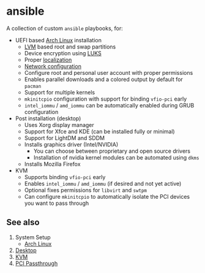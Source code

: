 # ansible

A collection of custom `ansible` playbooks, for:

- UEFI based [Arch Linux](https://archlinux.org) installation
  - [LVM](https://wiki.archlinux.org/title/LVM) based root and swap partitions
  - Device encryption using [LUKS](https://wiki.archlinux.org/title/dm-crypt/Device_encryption)
  - Proper [localization](https://wiki.archlinux.org/title/Locale)
  - [Network configuration](https://wiki.archlinux.org/title/installation_guide#Network_configuration)
  - Configure root and personal user account with proper permissions
  - Enables parallel downloads and a colored output by default for `pacman`
  - Support for multiple kernels
  - `mkinitcpio` configuration with support for binding `vfio-pci` early
  - `intel_iommu` / `amd_iommu` can be automatically enabled during GRUB configuration
- Post installation (desktop)
  - Uses Xorg display manager
  - Support for Xfce and KDE (can be installed fully or minimal)
  - Support for LightDM and SDDM
  - Installs graphics driver (Intel/NVIDIA)
    - You can choose between proprietary and open source drivers
    - Installation of nvidia kernel modules can be automated using `dkms`
  - Installs Mozilla Firefox
- KVM
  - Supports binding `vfio-pci` early
  - Enables `intel_iommu` / `amd_iommu` (if desired and not yet active)
  - Optional fixes permissions for `libvirt` and `swtpm`
  - Can configure `mkinitcpio` to automatically isolate the PCI devices you want to pass through

## See also

1. System Setup
    - [Arch Linux](docs/system-setup/arch-linux.md)
2. [Desktop](roles/desktop/README.md)
3. [KVM](roles/kvm/README.md)
4. [PCI Passthrough](roles/pci-passthrough/README.md)
